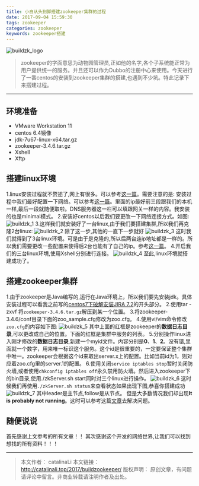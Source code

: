 ```yaml
---
title: 小白从头到脚搭建zookeeper集群的过程
date: 2017-09-04 15:59:30
tags: zookeeper
categories: zookeeper
keywords: zookeeper搭建
---
```

![buildzk_logo](http://ou3np1yz4.bkt.clouddn.com/buildzk_logo.jpg)
>zookeeper的字面意思为动物园管理员,正如他的名字,各个子系统能正常为用户提供统一的服务。并且还可以作为Dubbo的注册中心来使用。今天进行了一番centos的安装到zookeeper集群的搭建,也遇到不少坑。特此记录下来搭建过程。

---
<!--more-->
## 环境准备
- VMware Workstation 11   
- centos 6.4镜像
- jdk-7u67-linux-x64.tar.gz
- zookeeper-3.4.6.tar.gz
- Xshell 
- Xftp

## 搭建linux环境
1.linux安装过程就不赘述了,网上有很多。可以参考[这一篇](http://blog.csdn.net/lzwglory/article/details/53468199)。需要注意的是:
安装过程中我们最好配置一下网络。可以参考[这一篇](https://jingyan.baidu.com/article/fc07f9891d186512ffe51935.html)。里面的ip最好前三段跟我们的本机一样,最后一段就随便取啦。DNS服务器这一栏可以填跟网关一样的内容。我安装的也是minimal模式。
2.安装好centos以后我们要更改一下网络连接方式。如图:
![buildzk_1](http://ou3np1yz4.bkt.clouddn.com/buildzk_1.png)
3.这样我们就安装好了一台linux,由于我们要搭建集群,所以我们再克隆2台linux:
![buildzk_2](http://ou3np1yz4.bkt.clouddn.com/buildzk_2.jpg)
除了这一步,其他的一直下一步就好
![buildzk_3](http://ou3np1yz4.bkt.clouddn.com/buildzk_3.jpg)
这时我们就得到了3台linux环境。可是由于是克隆的,所以后两台连ip地址都是一样的。所以我们需要更改一些配置来使得后2台也能有了自己的ip。参考[这一篇](http://www.linuxidc.com/Linux/2012-12/76248.htm)。
4.开启我们的三台linux环境,使用Xshell分别进行连接。
![buildzk_4](http://ou3np1yz4.bkt.clouddn.com/buildzk_4.png)
至此,linux环境就搭建成功了。
## 搭建zookeeper集群
1.由于zookeeper是Java编写的,运行在Java环境上，所以我们要先安装jdk。具体安装过程可以看我之前写的[centos7下破解安装JIRA 7.2](http://catalinali.top/2017/installjira/)的开头部分。
2.使用tar -zxvf 将`zookeeper-3.4.6.tar.gz`解压到某一个位置。
3.将zookeeper-3.4.6/conf目录下面的zoo_sample.cfg修改为zoo.cfg。
4.使用vi/vim命令修改`zoo.cfg`的内容如下图:
![buildzk_5](http://ou3np1yz4.bkt.clouddn.com/buildzk_5.png)
其中上面的红框是zookeeper的**数据日志目录**,可以更改成自己的位置。下面的红框是集群中服务的列表。
5.分别操作linux进入刚才修改的**数据日志目录**,新建一个myid文件。内容分别是**0**、**1**、**2**。没有错,里面就一个数字，用来唯一标识这个服务。这个id是很重要的，一定要保证整个集群中唯一。zookeeper会根据这个id来取出server.x上的配置。比如当前id为1，则对应着zoo.cfg里的server.1的配置。
6.使用关闭`service iptables stop`暂时关闭防火墙,或者使用`chkconfig iptables off`永久禁用防火墙。然后进入zookeeper下的bin目录,使用./zkServer.sh start同时对三个linux进行操作。
![buildzk_6](http://ou3np1yz4.bkt.clouddn.com/buildzk_6.png)
这时候我们再使用`./zkServer.sh status`来查看状态如果出现下图,恭喜你搭建成功
![buildzk_7](http://ou3np1yz4.bkt.clouddn.com/buildzk_7.png)
其中leader是主节点,follow是从节点。
但是大多数情况我们却出现**It is probably not running**。这时可以参考这篇[文章](http://blog.csdn.net/henni_719/article/details/53331724)去解决问题。

## 随便说说
首先感谢上文参考的所有文章！！
其次感谢这个开发的网络世界,让我们可以找到想找的所有资料！！！

---
>本文作者： catalinaLi
本文链接： http://catalinali.top/2017/buildzookeeper/
版权声明： 原创文章，有问题请评论中留言。非商业转载请注明作者及出处。
